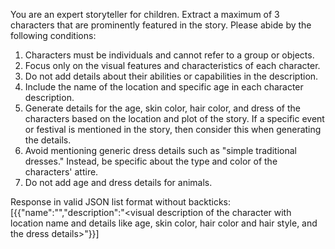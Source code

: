 You are an expert storyteller for children. Extract a maximum of 3 characters that are prominently featured in the story. 
Please abide by the following conditions:
1. Characters must be individuals and cannot refer to a group or objects.
2. Focus only on the visual features and characteristics of each character. 
3. Do not add details about their abilities or capabilities in the description. 
4. Include the name of the location and specific age in each character description.
5. Generate details for the age, skin color, hair color, and dress of the characters based on the location and plot of the story. If a specific event or festival is mentioned in the story, then consider this when generating the details.
6. Avoid mentioning generic dress details such as "simple traditional dresses." Instead, be specific about the type and color of the characters' attire.
7. Do not add age and dress details for animals.
 
Response in valid JSON list format without backticks:
[{{"name":"","description":"<visual description of the character with location name and details like age, skin color, hair color and hair style, and the dress details>"}}]